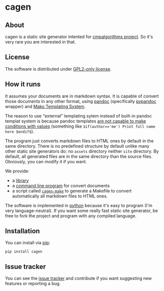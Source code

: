 # cagen

## About

cagen is a static site generator intented for [cmpalgorithms project](https://sr.ht/~somenxavierb/cmpalgorithms/). So it's very rare you are interested in that.

## License

The software is distributed under [GPL2-only license](https://www.gnu.org/licenses/old-licenses/gpl-2.0.txt).

## How it runs

It assumes your documents are in markdown syntax. It is capable of convert those documents in any other format, using [pandoc](https://pandoc.org/) (specifically [pypandoc](https://github.com/JessicaTegner/pypandoc) wrapper) and [Mako Templating System](https://www.makotemplates.org/).

The reason to use "external" templating sytem instead of built-in pandoc templat system is because pandoc templates [are not capable to make conditions with values](https://pandoc.org/MANUAL.html#conditionals) (something like `$if(author=='me') Print full name here $endif$`).

The program just converts markdown files to HTML ones by default in the same directory. There is no predefined structure by default unlike many other static site generators do: no `assets` directory neither `site` directory. By default, all generated files are in the same directory than the source files. Obviously, you can modify it if you want.


We provide:

- a [library](https://git.sr.ht/~somenxavierb/cagen/tree/main/item/src/cagen/libcagen.py)
- a [command line program](https://git.sr.ht/~somenxavierb/cagen/tree/main/item/src/cagen/cagen.py) for convert documents
- a script called [`cagen-make`](https://git.sr.ht/~somenxavierb/cagen/tree/main/item/src/cagen/cagen-make.py) to generate a Makefile to convert automatically all markdown files to HTML ones.

The software is implemented in [python](https://www.python.org/) because it's easy to program (I'm very language-neutral). If you want some really fast static site generator, be free to fork the project and program with any compiled language.

## Installation

You can install via [pip](https://pypi.org/project/cagen/):

```
pip install cagen
```

## Issue tracker

You can see the [issue tracker](https://todo.sr.ht/~somenxavierb/cagen-tasks) and contribute if you want suggesting new features or reporting a bug.
